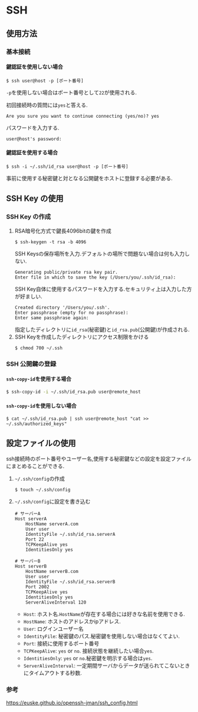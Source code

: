# SSH

## 使用方法
### 基本接続
#### 鍵認証を使用しない場合
```
$ ssh user@host -p [ポート番号]
```
`-p`を使用しない場合はポート番号として`22`が使用される.

初回接続時の質問には`yes`と答える.
```
Are you sure you want to continue connecting (yes/no)? yes
```
パスワードを入力する.
```
user@host's password:
```
#### 鍵認証を使用する場合
```
$ ssh -i ~/.ssh/id_rsa user@host -p [ポート番号]
```
事前に使用する秘密鍵と対となる公開鍵をホストに登録する必要がある.

## SSH Key の使用
### SSH Key の作成
1. RSA暗号化方式で鍵長4096bitの鍵を作成
    ```
    $ ssh-keygen -t rsa -b 4096
    ```
    SSH Keysの保存場所を入力.デフォルトの場所で問題ない場合は何も入力しない.  
    ```
    Generating public/private rsa key pair.
    Enter file in which to save the key (/Users/you/.ssh/id_rsa):
    ```
    SSH Key自体に使用するパスワードを入力する.セキュリティ上は入力した方が好ましい.  
    ```
    Created directory '/Users/you/.ssh'.
    Enter passphrase (empty for no passphrase):
    Enter same passphrase again:
    ```
    指定したディレクトリに`id_rsa`(秘密鍵)と`id_rsa.pub`(公開鍵)が作成される.  
2. SSH Keyを作成したディレクトリにアクセス制限をかける  
    ```
    $ chmod 700 ~/.ssh
    ```

### SSH 公開鍵の登録
#### `ssh-copy-id`を使用する場合
```bash
$ ssh-copy-id -i ~/.ssh/id_rsa.pub user@remote_host
```
#### `ssh-copy-id`を使用しない場合
```
$ cat ~/.ssh/id_rsa.pub | ssh user@remote_host "cat >> ~/.ssh/authorized_keys"
```

## 設定ファイルの使用
ssh接続時のポート番号やユーザー名,使用する秘密鍵などの設定を設定ファイルにまとめることができる.
1. `~/.ssh/config`の作成
    ```
    $ touch ~/.ssh/config
    ```
2. `~/.ssh/config`に設定を書き込む
    ```dat:~/.ssh/config
    # サーバーA
    Host serverA
        HostName serverA.com
        User user
        IdentityFile ~/.ssh/id_rsa.serverA
        Port 22
        TCPKeepAlive yes
        IdentitiesOnly yes

    # サーバーB
    Host serverB
        HostName serverB.com
        User user
        IdentityFile ~/.ssh/id_rsa.serverB
        Port 2002
        TCPKeepAlive yes
        IdentitiesOnly yes
        ServerAliveInterval 120
    ```
    * `Host`: ホスト名.`HostName`が存在する場合には好きな名前を使用できる.
    * `HostName`: ホストのアドレスかipアドレス.
    * `User`: ログインユーザー名
    * `IdentityFile`: 秘密鍵のパス.秘密鍵を使用しない場合はなくてよい.
    * `Port`: 接続に使用するポート番号
    * `TCPKeepAlive`: `yes` or `no`. 接続状態を継続したい場合`yes`.
    * `IdentitiesOnly`: `yes` or `no`.秘密鍵を明示する場合は`yes`.
    * `ServerAliveInterval`: 一定期間サーバからデータが送られてこないときにタイムアウトする秒数.


### 参考
https://euske.github.io/openssh-jman/ssh_config.html
